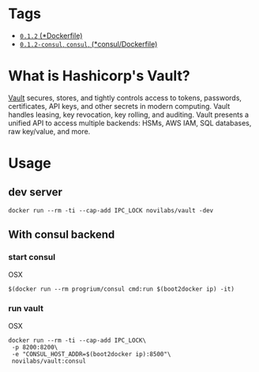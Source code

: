 # Tags
- [`0.1.2` (*Dockerfile)](https://github.com/novilabs/docker-vault/blob/master/Dockerfile)
- [`0.1.2-consul`, `consul`, (*consul/Dockerfile)](https://github.com/novilabs/docker-vault/blob/master/consul/Dockerfile)

# What is Hashicorp's Vault?
[Vault](https://vaultproject.io/) secures, stores, and tightly controls access to tokens, passwords, 
certificates, API keys, and other secrets in modern computing. Vault handles 
leasing, key revocation, key rolling, and auditing. Vault presents a unified 
API to access multiple backends: HSMs, AWS IAM, SQL databases, raw key/value, and more.

# Usage
## dev server

```
docker run --rm -ti --cap-add IPC_LOCK novilabs/vault -dev
```

## With consul backend
### start consul
OSX

```
$(docker run --rm progrium/consul cmd:run $(boot2docker ip) -it)
```

### run vault
OSX

```
docker run --rm -ti --cap-add IPC_LOCK\
 -p 8200:8200\
 -e "CONSUL_HOST_ADDR=$(boot2docker ip):8500"\
 novilabs/vault:consul
```
